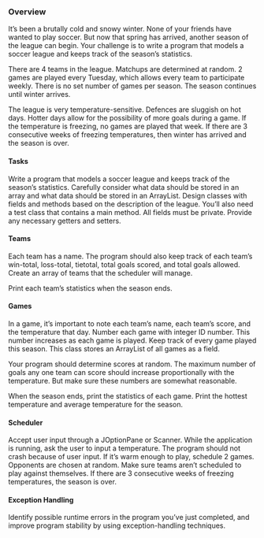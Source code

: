 ### Overview
It’s been a brutally cold and snowy winter. None of your friends have
wanted to play soccer. But now that spring has arrived, another
season of the league can begin. Your challenge is to write a program
that models a soccer league and keeps track of the season’s
statistics.

There are 4 teams in the league. Matchups are determined at
random. 2 games are played every Tuesday, which allows every
team to participate weekly. There is no set number of games per
season. The season continues until winter arrives.

The league is very temperature-sensitive. Defences are sluggish on
hot days. Hotter days allow for the possibility of more goals during a game. If the temperature is
freezing, no games are played that week. If there are 3 consecutive weeks of freezing temperatures,
then winter has arrived and the season is over.

#### Tasks
Write a program that models a soccer league and keeps track of the season’s statistics. Carefully
consider what data should be stored in an array and what data should be stored in an ArrayList.
Design classes with fields and methods based on the description of the league. You’ll also need a test
class that contains a main method. All fields must be private. Provide any necessary getters and
setters.

#### Teams
Each team has a name. The program should also keep track of each team’s win-total, loss-total, tietotal, total goals scored, and total goals allowed. Create an array of teams that the scheduler will
manage.

Print each team’s statistics when the season ends.

#### Games
In a game, it’s important to note each team’s name, each team’s score, and the temperature that day.
Number each game with integer ID number. This number increases as each game is played. Keep
track of every game played this season. This class stores an ArrayList of all games as a field.

Your program should determine scores at random. The maximum number of goals any one team can
score should increase proportionally with the temperature. But make sure these numbers are
somewhat reasonable.

When the season ends, print the statistics of each game. Print the hottest temperature and average
temperature for the season.

#### Scheduler
Accept user input through a JOptionPane or Scanner. While the application is running, ask the user to
input a temperature. The program should not crash because of user input. If it’s warm enough to play,
schedule 2 games. Opponents are chosen at random. Make sure teams aren’t scheduled to play
against themselves. If there are 3 consecutive weeks of freezing temperatures, the season is over.

#### Exception Handling
Identify possible runtime errors in the program you’ve just completed, and improve program stability by
using exception-handling techniques.
